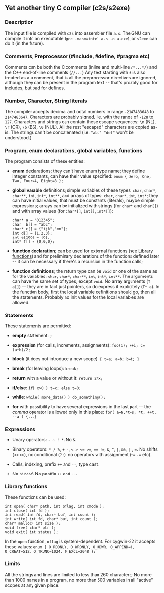## Yet another tiny C compiler (c2s/s2exe)

### Description

The input file is compiled with `c2s` into assembler file `a.s`.
The GNU can compile it into an executable (`gcc -masm=intel a.s -o a.exe`), or `s2exe` can do it (in the future).

### Comments, Preprocessor (#include, #define, #pragma etc)

Comments can be both the C comments (inline and multi-line `/*...*/`) and the C++
end-of-line comments (`//...`) Any text starting with `#` is also treated as a
a comment, that is all the preprocessor directives are ignored, although they can be
present in the program text -- that's proably good for includes, but bad for defines.

### Number, Character, String literals

The compiler accepts decimal and octal numbers in range `-2147483648` to `2147483647`.
Characters are probably signed, i.e. with the range of `-128` to `127`.
Characters and strings can contain these escape sequences: `\n` (NL), `\r` (CR), `\b` (BS),
`\0` (NUL). All the rest "escaped" characters are copied as-is. The strings can't be
concatenated (i.e. `"abc" "def"` won't be understood.)

### Program, enum declarations, global variables, functions

The program consists of these entities:

* **enum** declarations; they can't have enum type name; they define integer constants,
can have their value specified: `enum { Zero, One, Two, Four=4, Eight=8 };`

* **global varable** definitions; simple variables of these types: `char`, `char*`, `char**`,
`int`, `int*`, `int**`, and arrays of types: `char`, `char*`, `int`, `int*`; they can have
initial values, that must be constants (literals), maybe simple expressions; arrays can be
initialized with strings (for `char*` and `char[]`) and with array values (for `char*[]`,
`int[]`, `int*[]`):

    ```
    char* a = "012345";
    char  b[] = "abc";
    char* c[] = {"ijk","mn"};
    int d[] = {1,2,3};
    int e[100] = {0};
    int* f[] = {0,0,0};
    ```

* **function declaration**; can be used for external functions (see [Library functions](#library-functions))
and for preliminary declarations of the functions defined later -- it can be necessary
if there's a recursion in the function calls;

* **function definitions**; the return type can be `void` or one of the same as for the
variables: `char`, `char*`, `char**`, `int`, `int*`, `int**`. The arguments can have the
same set of types, except `void`. No array arguments (`T a[]`) -- they are in fact just
pointers, so do express it explicitely (`T* a`). In the function body, first the local
variable definitions should go, then all the statements. Probably no init values for
the local variables are allowed.

### Statements

These statements are permitted:

* **empty** statement: `;`

* **expression** (for calls, increments, assignments): `foo(1); ++i; c=(a+b)/2;`

* **block** (it does not introduce a new scope): `{ t=a; a=b; b=t; }`

* **break** (for leaving loops): `break;`

* **return** with a value or without it: `return 2*x;`

* **if/else**: `if( x>0 ) t=x; else t=0;`

* **while**: `while( more_data() ) do_something();`

* **for** with possibility to have several expressions in the last part -- the *comma*
operator is allowed only in this place: `for( a=N,*t=s; *t; ++t, --a ) {...}`

### Expressions

* Unary operators: `- ~ ! *`. No `&`.

* Binary operators: `* / %`, `+ -`, `< > <= >=`, `== !=`, `&`, `^`, `|`, `&&`, `||`, `=`.
No shifts (`<<` `>>`), no conditional (`?:`), no operators with assignment (`+=` `-=` etc).

* Calls, indexing, prefix `++` and `--`, type cast.

* No `sizeof`. No postfix `++` and `--`.

### Library functions

These functions can be used:

    int open( char* path, int oflag, int cmode );
    int close( int fd );
    int read( int fd, char* buf, int count );
    int write( int fd, char* buf, int count );
    char* malloc( int size );
    void free( char* ptr );
    void exit( int status );

In the `open` function, `oflag` is system-dependent. For cygwin-32 it accepts these
values: `enum { O_RDONLY, O_WRONLY, O_RDWR, O_APPEND=8, O_CREAT=512, O_TRUNC=1024, O_EXCL=2048 };`

### Limits

All the strings and lines are limited to less than 260 characters; No more than 1000 names
in a program, no more than 500 variables in all "active" scopes at any given place.

